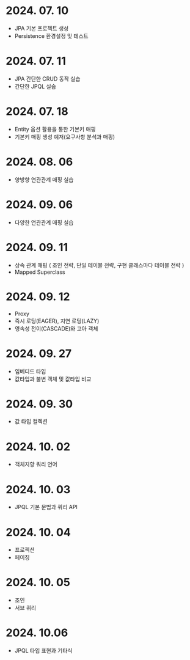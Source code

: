 # 2024. 07. 10
- JPA 기본 프로젝트 생성
- Persistence 환경설정 및 테스트

# 2024. 07. 11
- JPA 간단한 CRUD 동작 실습
- 간단한 JPQL 실습

# 2024. 07. 18
- Entity 옵션 활용을 통한 기본키 매핑
- 기본키 매핑 생성 예저(요구사항 분석과 매핑)

# 2024. 08. 06
- 양방향 연관관계 매핑 실습

# 2024. 09. 06
- 다양한 연관관계 매핑 실습

# 2024. 09. 11
- 상속 관계 매핑 ( 조인 전략, 단일 테이블 전략, 구현 클래스마다 테이블 전략 )
- Mapped Superclass

# 2024. 09. 12
- Proxy
- 즉시 로딩(EAGER), 지연 로딩(LAZY)
- 영속성 전이(CASCADE)와 고아 객체

# 2024. 09. 27
- 임베디드 타입
- 값타입과 불변 객체 및 값타입 비교

# 2024. 09. 30
- 값 타입 컬렉션

# 2024. 10. 02
- 객체지향 쿼리 언어

# 2024. 10. 03
- JPQL 기본 문법과 쿼리 API

# 2024. 10. 04
- 프로젝션
- 페이징

# 2024. 10. 05
- 조인
- 서브 쿼리

# 2024. 10.06
- JPQL 타입 표현과 기타식
